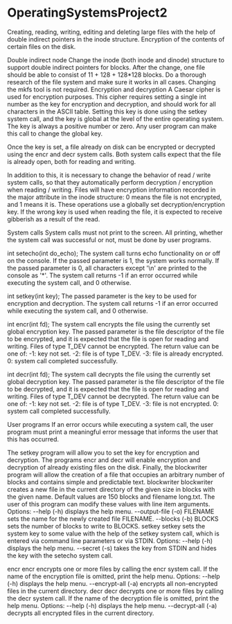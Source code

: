 # OperatingSystemsProject2
Creating, reading, writing, editing and deleting large files with the help of double indirect pointers in the inode structure. Encryption of the contents of certain files on the disk.

Double indirect node
Change the inode (both inode and dinode) structure to support double indirect pointers for blocks. After the change, one file should be able to consist of 11 + 128 + 128*128 blocks. Do a thorough research of the file system and make sure it works in all cases. Changing the mkfs tool is not required.
Encryption and decryption
A Caesar cipher is used for encryption purposes. This cipher requires setting a single int number as the key for encryption and decryption, and should work for all characters in the ASCII table. Setting this key is done using the setkey system call, and the key is global at the level of the entire operating system. The key is always a positive number or zero. Any user program can make this call to change the global key.

Once the key is set, a file already on disk can be encrypted or decrypted using the encr and decr system calls. Both system calls expect that the file is already open, both for reading and writing.

In addition to this, it is necessary to change the behavior of read / write system calls, so that they automatically perform decryption / encryption when reading / writing. Files will have encryption information recorded in the major attribute in the inode structure: 0 means the file is not encrypted, and 1 means it is. These operations use a globally set decryption/encryption key. If the wrong key is used when reading the file, it is expected to receive gibberish as a result of the read.

System calls
System calls must not print to the screen. All printing, whether the system call was successful or not, must be done by user programs.

int setecho(int do_echo);
The system call turns echo functionality on or off on the console. If the passed parameter is 1, the system works normally. If the passed parameter is 0, all characters except '\n' are printed to the console as '*'. The system call returns -1 if an error occurred while executing the system call, and 0 otherwise.

int setkey(int key);
The passed parameter is the key to be used for encryption and decryption. The system call returns -1 if an error occurred while executing the system call, and 0 otherwise.

int encr(int fd);
The system call encrypts the file using the currently set global encryption key. The passed parameter is the file descriptor of the file to be encrypted, and it is expected that the file is open for reading and writing. Files of type T_DEV cannot be encrypted. The return value can be one of:
-1: key not set.
-2: file is of type T_DEV.
-3: file is already encrypted.
0: system call completed successfully.

int decr(int fd);
The system call decrypts the file using the currently set global decryption key. The passed parameter is the file descriptor of the file to be decrypted, and it is expected that the file is open for reading and writing. Files of type T_DEV cannot be decrypted. The return value can be one of:
-1: key not set.
-2: file is of type T_DEV.
-3: file is not encrypted.
0: system call completed successfully.

User programs
If an error occurs while executing a system call, the user program must print a meaningful error message that informs the user that this has occurred.

The setkey program will allow you to set the key for encryption and decryption. The programs encr and decr will enable encryption and decryption of already existing files on the disk. Finally, the blockwriter program will allow the creation of a file that occupies an arbitrary number of blocks and contains simple and predictable text.
blockwriter
blockwriter creates a new file in the current directory of the given size in blocks with the given name. Default values ​​are 150 blocks and filename long.txt. The user of this program can modify these values ​​with line item arguments.
Options:
--help (-h) displays the help menu.
--output-file (-o) FILENAME sets the name for the newly created file FILENAME.
--blocks (-b) BLOCKS sets the number of blocks to write to BLOCKS.
setkey
setkey sets the system key to some value with the help of the setkey system call, which is entered via command line parameters or via STDIN.
Options:
--help (-h) displays the help menu.
--secret (-s) takes the key from STDIN and hides the key with the setecho system call.

encr
encr encrypts one or more files by calling the encr system call. If the name of the encryption file is omitted, print the help menu.
Options:
--help (-h) displays the help menu.
--encrypt-all (-a) encrypts all non-encrypted files in the current directory.
decr
decr decrypts one or more files by calling the decr system call. If the name of the decryption file is omitted, print the help menu.
Options:
--help (-h) displays the help menu.
--decrypt-all (-a) decrypts all encrypted files in the current directory.
